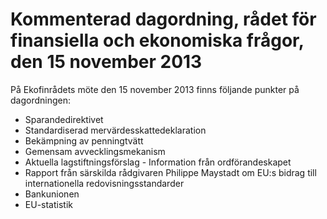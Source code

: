 # Kommenterad dagordning, rådet för finansiella och ekonomiska frågor, den 15 november 2013

På Ekofinrådets möte den 15 november 2013 finns följande punkter på dagordningen:

* Sparandedirektivet
* Standardiserad mervärdesskattedeklaration
* Bekämpning av penningtvätt
* Gemensam avvecklingsmekanism
* Aktuella lagstiftningsförslag \- Information från ordförandeskapet
* Rapport från särskilda rådgivaren Philippe Maystadt om EU:s bidrag till internationella redovisningsstandarder
* Bankunionen
* EU\-statistik
